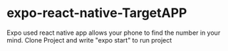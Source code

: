 # expo-react-native-TargetAPP
Expo used react native app allows your phone to find the number in your mind.
Clone Project and write "expo start" to run project


